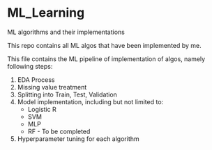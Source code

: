 # ML_Learning
ML algorithms and their implementations

This repo contains all ML algos that have been implemented by me.

This file contains the ML pipeline of implementation of algos, namely following steps:
1.  EDA Process
2.  Missing value treatment
3.  Splitting into Train, Test, Validation
4. Model implementation, including but not limited to:
   - Logistic R
   - SVM
   - MLP
   - RF - To be completed
5. Hyperparameter tuning for each algorithm
